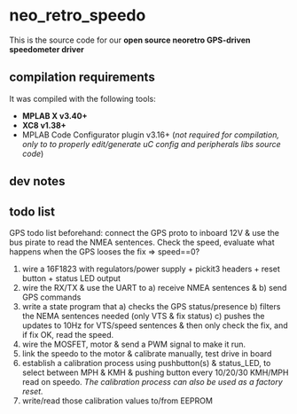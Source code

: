 # neo_retro_speedo

This is the source code for our **open source neoretro GPS-driven speedometer driver**

## compilation requirements

It was compiled with the following tools:
- **MPLAB X v3.40+**
- **XC8 v1.38+**
- MPLAB Code Configurator plugin v3.16+ (*not required for compilation, only to to properly edit/generate uC config and peripherals libs source code*)

## dev notes

## todo list

GPS todo list beforehand:
connect the GPS proto to inboard 12V & use the bus pirate to read the NMEA sentences.
Check the speed, evaluate what happens when the GPS looses the fix => speed==0?

1) wire a 16F1823 with regulators/power supply + pickit3 headers + reset button + status LED output
2) wire the RX/TX & use the UART to a) receive NMEA sentences & b) send GPS commands
3) write a state program that a) checks the GPS status/presence b) filters the NEMA sentences needed (only VTS & fix status) c) pushes the updates to 10Hz for VTS/speed sentences & then only check the fix, and if fix OK, read the speed.
4) wire the MOSFET, motor & send a PWM signal to make it run.
5) link the speedo to the motor & calibrate manually, test drive in board
6) establish a calibration process using pushbutton(s) & status_LED, to select between MPH & KMH & pushing button every 10/20/30 KMH/MPH read on speedo.
*The calibration process can also be used as a factory reset.*
7) write/read those calibration values to/from EEPROM
